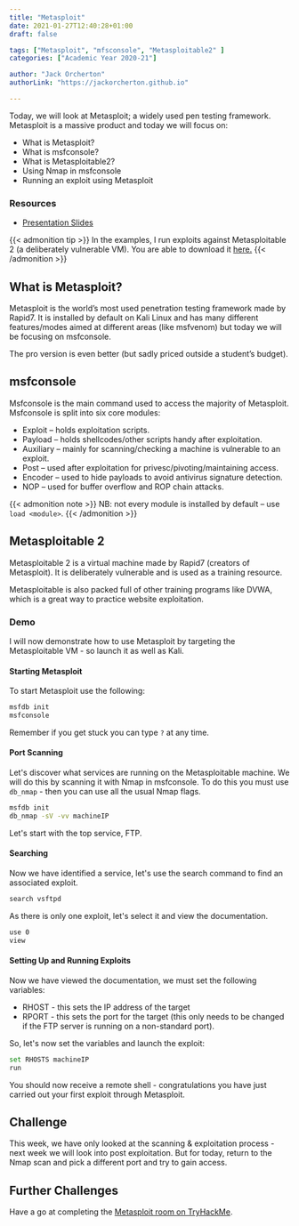 ```yaml
---
title: "Metasploit"
date: 2021-01-27T12:40:28+01:00
draft: false

tags: ["Metasploit", "mfsconsole", "Metasploitable2" ]
categories: ["Academic Year 2020-21"]

author: "Jack Orcherton" 
authorLink: "https://jackorcherton.github.io"

---
```


Today, we will look at Metasploit; a widely used pen testing framework. Metasploit is a massive product and today we will focus on:
- What is Metasploit?
- What is msfconsole?
- What is Metasploitable2?
- Using Nmap in msfconsole
- Running an exploit using Metasploit

### Resources
- [Presentation Slides](metasploit.pdf)

{{< admonition tip >}}
In the examples, I run exploits against Metasploitable 2 (a deliberately vulnerable VM). You are able to download it [here.](https://sourceforge.net/projects/metasploitable/files/Metasploitable2/) 
{{< /admonition >}}

## What is Metasploit?
Metasploit is the world’s most used penetration testing framework made by 
Rapid7. It is installed by default on Kali Linux and has many different features/modes aimed at different areas (like 
msfvenom) but today we will be focusing on msfconsole.

The pro version is even better (but sadly priced outside a student’s budget).

## msfconsole
Msfconsole is the main command used to access the majority of Metasploit. Msfconsole is split into six core modules:
- Exploit – holds exploitation scripts. 
- Payload – holds shellcodes/other scripts handy after exploitation. 
- Auxiliary – mainly for scanning/checking a machine is vulnerable to an 
exploit. 
- Post – used after exploitation for privesc/pivoting/maintaining access. 
- Encoder – used to hide payloads to avoid antivirus signature detection. 
- NOP – used for buffer overflow and ROP chain attacks. 

{{< admonition note >}} 
NB: not every module is installed by default – use `load <module>`. 
{{< /admonition >}}

## Metasploitable 2
Metasploitable 2 is a virtual machine made by Rapid7 (creators of Metasploit).  It is deliberately vulnerable and is used as a training resource.

Metasploitable is also packed full of other training programs like DVWA, which is a great way to practice website exploitation.

### Demo
I will now demonstrate how to use Metasploit by targeting the Metasploitable VM - so launch it as well as Kali.

#### Starting Metasploit 
To start Metasploit use the following:
```sh
msfdb init
msfconsole 
```

Remember if you get stuck you can type `?` at any time. 

#### Port Scanning
Let's discover what services are running on the Metasploitable machine. We will do this by scanning it with Nmap in msfconsole. To do this you must use `db_nmap` - then you can use all the usual Nmap flags. 

```sh
msfdb init
db_nmap -sV -vv machineIP
```

Let's start with the top service, FTP.

#### Searching
Now we have identified a service, let's use the search command to find an associated exploit.

```sh
search vsftpd
```

As there is only one exploit, let's select it and view the documentation.

```sh
use 0
view
```

#### Setting Up and Running Exploits 
Now we have viewed the documentation, we must set the following variables:
- RHOST - this sets the IP address of the target
- RPORT - this sets the port for the target (this only needs to be changed if the FTP server is running on a non-standard port). 

So, let's now set the variables and launch the exploit:

```sh
set RHOSTS machineIP
run
```

You should now receive a remote shell - congratulations you have just carried out your first exploit through Metasploit. 

## Challenge
This week, we have only looked at the scanning & exploitation process - next week we will look into post exploitation. But for today, return to the Nmap scan and pick a different port and try to gain access.

## Further Challenges
Have a go at completing the [Metasploit room on TryHackMe](https://tryhackme.com/room/rpmetasploit).
